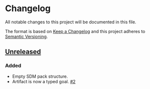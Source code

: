 # Changelog

All notable changes to this project will be documented in this file.

The format is based on [Keep a Changelog](http://keepachangelog.com/)
and this project adheres to [Semantic Versioning](http://semver.org/).

## [Unreleased](https://github.com/atomist/sdm-pack-seed/tree/HEAD)

### Added

-   Empty SDM pack structure.
-   Artifact is now a typed goal. [#2](https://github.com/atomist/sdm-pack-build/issues/2)
